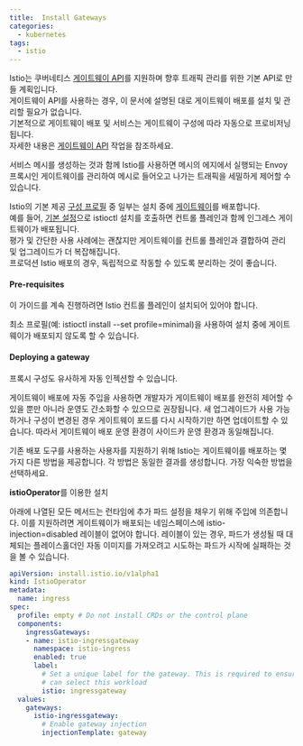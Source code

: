 ```yaml
---
title:  Install Gateways
categories:
  - kubernetes
tags: 
  - istio
---
```


Istio는 쿠버네티스 [게이트웨이 API](https://istio.io/latest/blog/2024/gateway-mesh-ga/)를 지원하며 향후 트래픽 관리를 위한 기본 API로 만들 계획입니다.  
게이트웨이 API를 사용하는 경우, 이 문서에 설명된 대로 게이트웨이 배포를 설치 및 관리할 필요가 없습니다.  
기본적으로 게이트웨이 배포 및 서비스는 게이트웨이 구성에 따라 자동으로 프로비저닝됩니다.  
자세한 내용은 [게이트웨이 API](https://istio.io/latest/docs/tasks/traffic-management/ingress/gateway-api/#automated-deployment) 작업을 참조하세요. 

서비스 메시를 생성하는 것과 함께 Istio를 사용하면 메시의 에지에서 실행되는 Envoy 프록시인 게이트웨이를 관리하여 메시로 들어오고 나가는 트래픽을 세밀하게 제어할 수 있습니다.

Istio의 기본 제공 [구성 프로필](https://istio.io/latest/docs/setup/additional-setup/config-profiles/) 중 일부는 설치 중에 [게이트웨이](https://istio.io/latest/docs/concepts/traffic-management/#gateways)를 배포합니다.  
예를 들어, [기본 설정](https://istio.io/latest/docs/setup/install/istioctl/#install-istio-using-the-default-profile)으로 istioctl 설치를 호출하면 컨트롤 플레인과 함께 인그레스 게이트웨이가 배포됩니다.  
평가 및 간단한 사용 사례에는 괜찮지만 게이트웨이를 컨트롤 플레인과 결합하여 관리 및 업그레이드가 더 복잡해집니다.  
프로덕션 Istio 배포의 경우, 독립적으로 작동할 수 있도록 분리하는 것이 좋습니다.  

#### Pre-requisites
이 가이드를 계속 진행하려면 Istio 컨트롤 플레인이 설치되어 있어야 합니다.

최소 프로필(예: istioctl install --set profile=minimal)을 사용하여 설치 중에 게이트웨이가 배포되지 않도록 할 수 있습니다. 

#### Deploying a gateway

프록시 구성도 유사하게 자동 인젝션할 수 있습니다.

게이트웨이 배포에 자동 주입을 사용하면 개발자가 게이트웨이 배포를 완전히 제어할 수 있을 뿐만 아니라 운영도 간소화할 수 있으므로 권장됩니다. 새 업그레이드가 사용 가능하거나 구성이 변경된 경우 게이트웨이 포드를 다시 시작하기만 하면 업데이트할 수 있습니다. 따라서 게이트웨이 배포 운영 환경이 사이드카 운영 환경과 동일해집니다.

기존 배포 도구를 사용하는 사용자를 지원하기 위해 Istio는 게이트웨이를 배포하는 몇 가지 다른 방법을 제공합니다. 각 방법은 동일한 결과를 생성합니다. 가장 익숙한 방법을 선택하세요.

**istioOperator**를 이용한 설치 

아래에 나열된 모든 메서드는 런타임에 추가 파드 설정을 채우기 위해 주입에 의존합니다. 이를 지원하려면 게이트웨이가 배포되는 네임스페이스에 istio-injection=disabled 레이블이 없어야 합니다. 레이블이 있는 경우, 파드가 생성될 때 대체되는 플레이스홀더인 자동 이미지를 가져오려고 시도하는 파드가 시작에 실패하는 것을 볼 수 있습니다.



```yaml
apiVersion: install.istio.io/v1alpha1
kind: IstioOperator
metadata:
  name: ingress
spec:
  profile: empty # Do not install CRDs or the control plane
  components:
    ingressGateways:
    - name: istio-ingressgateway
      namespace: istio-ingress
      enabled: true
      label:
        # Set a unique label for the gateway. This is required to ensure Gateways
        # can select this workload
        istio: ingressgateway
  values:
    gateways:
      istio-ingressgateway:
        # Enable gateway injection
        injectionTemplate: gateway
```

